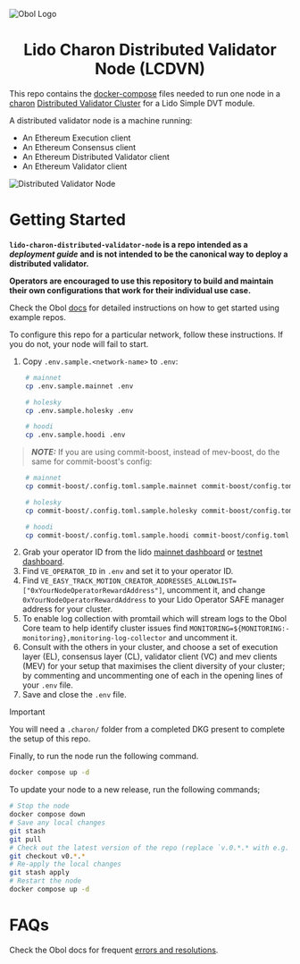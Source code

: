 ![Obol Logo](https://obol.tech/obolnetwork.png)

<h1 align="center">Lido Charon Distributed Validator Node (LCDVN)</h1>

This repo contains the [docker-compose](https://docs.docker.com/compose/) files needed to run one node in a [charon](https://github.com/ObolNetwork/charon) [Distributed Validator Cluster](https://docs.obol.tech/docs/int/key-concepts#distributed-validator-cluster) for a Lido Simple DVT module.

A distributed validator node is a machine running:

- An Ethereum Execution client
- An Ethereum Consensus client
- An Ethereum Distributed Validator client
- An Ethereum Validator client

![Distributed Validator Node](DVNode.png)

# Getting Started

**`lido-charon-distributed-validator-node` is a repo intended as a _deployment guide_ and is not intended to be the canonical way to deploy a distributed validator.**

**Operators are encouraged to use this repository to build and maintain their own configurations that work for their individual use case.**


Check the Obol [docs](https://docs.obol.tech/docs/start/quickstart_group) for detailed instructions on how to get started using example repos. 

To configure this repo for a particular network, follow these instructions. If you do not, your node will fail to start. 

1. Copy `.env.sample.<network-name>` to `.env`:

```sh
    # mainnet
    cp .env.sample.mainnet .env

    # holesky
    cp .env.sample.holesky .env

    # hoodi
    cp .env.sample.hoodi .env
```

> **_NOTE:_** If you are using commit-boost, instead of mev-boost, do the same for commit-boost's config:

```sh
    # mainnet
    cp commit-boost/.config.toml.sample.mainnet commit-boost/config.toml

    # holesky
    cp commit-boost/.config.toml.sample.holesky commit-boost/config.toml

    # hoodi
    cp commit-boost/.config.toml.sample.hoodi commit-boost/config.toml
```

2. Grab your operator ID from the lido [mainnet dashboard](https://operators.lido.fi/) or [testnet dashboard](https://operators-holesky.testnet.fi/).
3. Find `VE_OPERATOR_ID` in `.env` and set it to your operator ID.
4. Find `VE_EASY_TRACK_MOTION_CREATOR_ADDRESSES_ALLOWLIST=["0xYourNodeOperatorRewardAddress"]`, uncomment it, and change `0xYourNodeOperatorRewardAddress` to your Lido Operator SAFE manager address for your cluster.
5. To enable log collection with promtail which will stream logs to the Obol Core team to help identify cluster issues find `MONITORING=${MONITORING:-monitoring},monitoring-log-collector` and uncomment it.
6. Consult with the others in your cluster, and choose a set of execution layer (EL), consensus layer (CL), validator client (VC) and mev clients (MEV) for your setup that maximises the client diversity of your cluster; by commenting and uncommenting one of each in the opening lines of your `.env` file.
7. Save and close the `.env` file.

> [!IMPORTANT]  
> You will need a `.charon/` folder from a completed DKG present to complete the setup of this repo.

Finally, to run the node run the following command.

```sh
docker compose up -d
```

To update your node to a new release, run the following commands;

```sh
# Stop the node
docker compose down
# Save any local changes
git stash
git pull
# Check out the latest version of the repo (replace `v.0.*.* with e.g. `v0.2.0`)
git checkout v0.*.*
# Re-apply the local changes
git stash apply
# Restart the node
docker compose up -d
```

# FAQs

Check the Obol docs for frequent [errors and resolutions](https://docs.obol.tech/docs/faq/errors).
